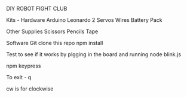 DIY ROBOT FIGHT CLUB

Kits - Hardware
Arduino Leonardo
2 Servos
Wires
Battery Pack


Other Supplies
Scissors
Pencils
Tape

Software
Git clone this repo
npm install

Test to see if it works by plgging in the board and running
node blink.js

npm keypress

To exit - q

cw is for clockwise